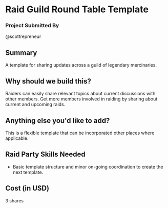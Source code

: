 # Raid Guild Round Table Template

### Project Submitted By

@scottrepreneur

## Summary

A template for sharing updates across a guild of legendary mercinaries.

## Why should we build this?

Raiders can easily share relevant topics about current discussions with other members. Get more members involved in raiding by sharing about current and upcoming raids.

## Anything else you'd like to add?

This is a flexible template that can be incorporated other places where applicable.

## Raid Party Skills Needed

- Basic template structure and minor on-going coordination to create the next template.

## Cost (in USD)

3 shares
